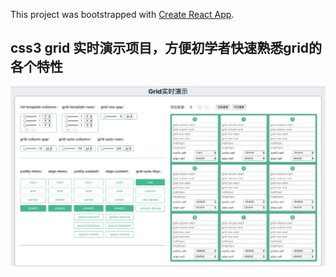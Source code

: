 This project was bootstrapped with [Create React App](https://github.com/facebook/create-react-app).

## css3 grid 实时演示项目，方便初学者快速熟悉grid的各个特性

![项目展示](preview.jpg)